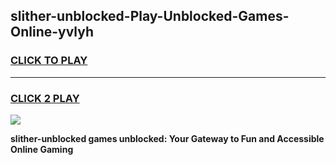 
## slither-unblocked-Play-Unblocked-Games-Online-yvlyh
<h3>
<a href="https://premium76.site?title=slither-unblocked&ref=25A">CLICK TO PLAY</a></h3>
<hr>

<h3>
<a href="https://premium76.site?title=slither-unblocked&ref=25A">CLICK 2 PLAY</a>
  
</h3>

<a href="https://premium76.site?title=slither-unblocked&ref=25A"><img src="https://clearcache.store/games.png"></a>


**slither-unblocked games unblocked: Your Gateway to Fun and Accessible Online Gaming**
